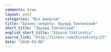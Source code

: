 ```yaml
---
comments: true
layout: post
categories: "Все выпуски"
title: "Бизнес-секреты: Эдуард Тиктинский"
short_title: "Эдуард Тиктинский"
english_short_title: "Eduard-Tiktinskiy"
source_link: "http://tinkov.com/bizsekrety/23"
date: "2010-03-08"
---
```

